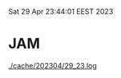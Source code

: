 Sat 29 Apr 23:44:01 EEST 2023
# JAM
<a href='./cache/202304/29_23.log'>./cache/202304/29_23.log</a>
